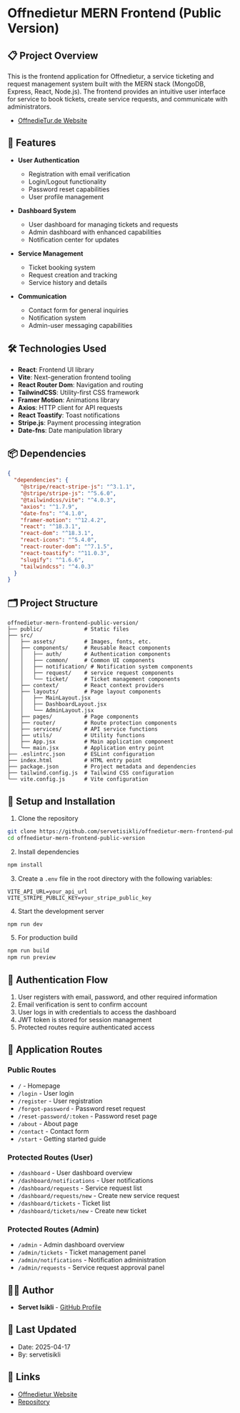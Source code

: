 # Offnedietur MERN Frontend (Public Version)

## 📋 Project Overview

This is the frontend application for Offnedietur, a service ticketing and request management system built with the MERN stack (MongoDB, Express, React, Node.js). The frontend provides an intuitive user interface for service to book tickets, create service requests, and communicate with administrators.

- [OffnedieTur.de Website](https://offnedietur.de)

## 🚀 Features

- **User Authentication**
  - Registration with email verification
  - Login/Logout functionality
  - Password reset capabilities
  - User profile management

- **Dashboard System**
  - User dashboard for managing tickets and requests
  - Admin dashboard with enhanced capabilities
  - Notification center for updates

- **Service Management**
  - Ticket booking system
  - Request creation and tracking
  - Service history and details

- **Communication**
  - Contact form for general inquiries
  - Notification system
  - Admin-user messaging capabilities

## 🛠️ Technologies Used

- **React**: Frontend UI library
- **Vite**: Next-generation frontend tooling
- **React Router Dom**: Navigation and routing
- **TailwindCSS**: Utility-first CSS framework
- **Framer Motion**: Animations library
- **Axios**: HTTP client for API requests
- **React Toastify**: Toast notifications
- **Stripe.js**: Payment processing integration
- **Date-fns**: Date manipulation library

## 📦 Dependencies

```json
{
  "dependencies": {
    "@stripe/react-stripe-js": "^3.1.1",
    "@stripe/stripe-js": "^5.6.0",
    "@tailwindcss/vite": "^4.0.3",
    "axios": "^1.7.9",
    "date-fns": "^4.1.0",
    "framer-motion": "^12.4.2",
    "react": "^18.3.1",
    "react-dom": "^18.3.1",
    "react-icons": "^5.4.0",
    "react-router-dom": "^7.1.5",
    "react-toastify": "^11.0.3",
    "slugify": "^1.6.6",
    "tailwindcss": "^4.0.3"
  }
}
```

## 🗂️ Project Structure

```
offnedietur-mern-frontend-public-version/
├── public/             # Static files
├── src/
│   ├── assets/         # Images, fonts, etc.
│   ├── components/     # Reusable React components
│   │   ├── auth/       # Authentication components
│   │   ├── common/     # Common UI components
│   │   ├── notification/ # Notification system components
│   │   ├── request/    # service request components
│   │   └── ticket/     # Ticket management components
│   ├── context/        # React context providers
│   ├── layouts/        # Page layout components
│   │   ├── MainLayout.jsx
│   │   ├── DashboardLayout.jsx
│   │   └── AdminLayout.jsx
│   ├── pages/          # Page components
│   ├── router/         # Route protection components
│   ├── services/       # API service functions
│   ├── utils/          # Utility functions
│   ├── App.jsx         # Main application component
│   └── main.jsx        # Application entry point
├── .eslintrc.json      # ESLint configuration
├── index.html          # HTML entry point
├── package.json        # Project metadata and dependencies
├── tailwind.config.js  # Tailwind CSS configuration
└── vite.config.js      # Vite configuration
```

## 🔧 Setup and Installation

1. Clone the repository
```bash
git clone https://github.com/servetisikli/offnedietur-mern-frontend-public-version.git
cd offnedietur-mern-frontend-public-version
```

2. Install dependencies
```bash
npm install
```

3. Create a `.env` file in the root directory with the following variables:
```
VITE_API_URL=your_api_url
VITE_STRIPE_PUBLIC_KEY=your_stripe_public_key
```

4. Start the development server
```bash
npm run dev
```

5. For production build
```bash
npm run build
npm run preview
```

## 🔐 Authentication Flow

1. User registers with email, password, and other required information
2. Email verification is sent to confirm account
3. User logs in with credentials to access the dashboard
4. JWT token is stored for session management
5. Protected routes require authenticated access

## 📱 Application Routes

### Public Routes
- `/` - Homepage
- `/login` - User login
- `/register` - User registration
- `/forgot-password` - Password reset request
- `/reset-password/:token` - Password reset page
- `/about` - About page
- `/contact` - Contact form
- `/start` - Getting started guide

### Protected Routes (User)
- `/dashboard` - User dashboard overview
- `/dashboard/notifications` - User notifications
- `/dashboard/requests` - Service request list
- `/dashboard/requests/new` - Create new service request
- `/dashboard/tickets` - Ticket list
- `/dashboard/tickets/new` - Create new ticket

### Protected Routes (Admin)
- `/admin` - Admin dashboard overview
- `/admin/tickets` - Ticket management panel
- `/admin/notifications` - Notification administration
- `/admin/requests` - Service request approval panel

## 👨‍💻 Author

- **Servet Isikli** - [GitHub Profile](https://github.com/servetisikli)

## 📅 Last Updated

- Date: 2025-04-17
- By: servetisikli

## 🔗 Links

- [Offnedietur Website](https://offnedietur.de)
- [Repository](https://github.com/servetisikli/offnedietur-mern-frontend-public-version)
